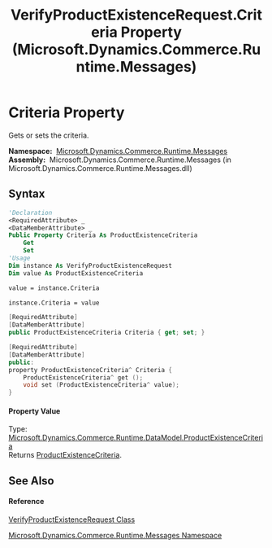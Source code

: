 ﻿---
title: VerifyProductExistenceRequest.Criteria Property  (Microsoft.Dynamics.Commerce.Runtime.Messages)
TOCTitle: Criteria Property
ms:assetid: P:Microsoft.Dynamics.Commerce.Runtime.Messages.VerifyProductExistenceRequest.Criteria
ms:mtpsurl: https://technet.microsoft.com/en-us/library/microsoft.dynamics.commerce.runtime.messages.verifyproductexistencerequest.criteria(v=AX.60)
ms:contentKeyID: 62204600
ms.date: 05/18/2015
mtps_version: v=AX.60
f1_keywords:
- Microsoft.Dynamics.Commerce.Runtime.Messages.VerifyProductExistenceRequest.Criteria
dev_langs:
- CSharp
- C++
- VB
---

# Criteria Property

Gets or sets the criteria.

**Namespace:**  [Microsoft.Dynamics.Commerce.Runtime.Messages](microsoft-dynamics-commerce-runtime-messages-namespace.md)  
**Assembly:**  Microsoft.Dynamics.Commerce.Runtime.Messages (in Microsoft.Dynamics.Commerce.Runtime.Messages.dll)

## Syntax

``` vb
'Declaration
<RequiredAttribute> _
<DataMemberAttribute> _
Public Property Criteria As ProductExistenceCriteria
    Get
    Set
'Usage
Dim instance As VerifyProductExistenceRequest
Dim value As ProductExistenceCriteria

value = instance.Criteria

instance.Criteria = value
```

``` csharp
[RequiredAttribute]
[DataMemberAttribute]
public ProductExistenceCriteria Criteria { get; set; }
```

``` c++
[RequiredAttribute]
[DataMemberAttribute]
public:
property ProductExistenceCriteria^ Criteria {
    ProductExistenceCriteria^ get ();
    void set (ProductExistenceCriteria^ value);
}
```

#### Property Value

Type: [Microsoft.Dynamics.Commerce.Runtime.DataModel.ProductExistenceCriteria](productexistencecriteria-class-microsoft-dynamics-commerce-runtime-datamodel.md)  
Returns [ProductExistenceCriteria](productexistencecriteria-class-microsoft-dynamics-commerce-runtime-datamodel.md).  

## See Also

#### Reference

[VerifyProductExistenceRequest Class](verifyproductexistencerequest-class-microsoft-dynamics-commerce-runtime-messages.md)

[Microsoft.Dynamics.Commerce.Runtime.Messages Namespace](microsoft-dynamics-commerce-runtime-messages-namespace.md)

